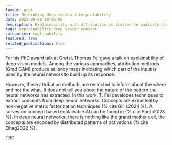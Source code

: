 ```yaml
---
layout: post
title: Rethinking deep vision interpretability
date: 2025-08-28 10:00:00
description: Explainability with attribution is limited to indicate the where. Concept extraction allows to capture the what.
tags: explainability deep vision concept
categories: explanability
featured: true
related_publications: true
---
```


For his PhD award talk at Gretsi, Thomas Fel gave a talk on explainability of
deep vision models. Among the various approaches, attribution methods (Grad CAM) produce
saliency maps indicating which part of the input is used by the neural network
to build up its response. 

However, these attribution methods are restricted to inform about the where and
not the what. It does not tell you about the nature of the pattern the neural
networks has extracted. In this work, T. Fel developes techniques to extract
concepts from deep neural networks. Concepts are extracted by non-negative
matrix factorization techniques {% cite Gillis2024 %}. A survey on concept based
explainable AI can be found in {% cite Poeta2023 %}. In deep neural networks,
there is nothing like the grand mother cell, the concepts are encoded by
distributed patterns of activations {% cite Elhag2022 %}.


TBC
